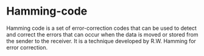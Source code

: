 # Hamming-code
Hamming code is a set of error-correction codes that can be used to detect and correct the errors that can occur when the data is moved or stored from the sender to the receiver. It is a technique developed by R.W. Hamming for error correction.
